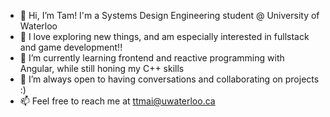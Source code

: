 - 👋 Hi, I’m Tam! I'm a Systems Design Engineering student @ University of Waterloo
- 👀 I love exploring new things, and am especially interested in fullstack and game development!!
- 🌱 I’m currently learning frontend and reactive programming with Angular, while still honing my C++ skills
- 💞️ I’m always open to having conversations and collaborating on projects :)
- 📫 Feel free to reach me at ttmai@uwaterloo.ca
